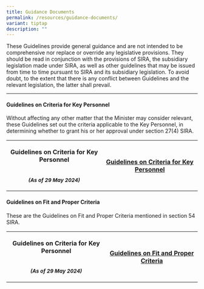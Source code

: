 ```yaml
---
title: Guidance Documents
permalink: /resources/guidance-documents/
variant: tiptap
description: ""
---
```

<p>These Guidelines provide general guidance and are not intended to be comprehensive
nor replace or override any legislative provisions. They should be read
in conjunction with the provisions of SIRA, the subsidiary legislation
made under SIRA, as well as other guidelines that may be issued from time
to time pursuant to SIRA and its subsidiary legislation. To avoid doubt,
to the extent that there is any conflict between Guidelines and the relevant
legislation, the latter shall prevail.</p>
<hr>
<h4><strong>Guidelines on Criteria for Key Personnel</strong></h4>
<p>Without affecting any other matter that the Minister may consider relevant,
these Guidelines set out the criteria applicable to the Key Personnel,
in determining whether to grant his or her approval under section 27(4)
SIRA.</p>
<table style="minWidth: 50px">
<colgroup>
<col>
<col>
</colgroup>
<tbody>
<tr>
<th rowspan="1" colspan="1">
<p>Guidelines on Criteria for Key Personnel</p>
<p>
<br><em><sub>(As of 29 May 2024)</sub></em>
</p>
</th>
<th rowspan="1" colspan="1">
<p><strong><a href="/files/Guidelines_on_Criteria_for_Key_Personnel_29_May_2024.pdf" rel="noopener noreferrer nofollow" target="_blank">Guidelines on Criteria for Key Personnel</a></strong>
</p>
</th>
</tr>
</tbody>
</table>
<h4><strong>Guidelines on Fit and Proper Criteria</strong></h4>
<p>These are the Guidelines on Fit and Proper Criteria mentioned in section
54 SIRA.</p>
<table style="minWidth: 50px">
<colgroup>
<col>
<col>
</colgroup>
<tbody>
<tr>
<th rowspan="1" colspan="1">
<p>Guidelines on Criteria for Key Personnel</p>
<p>
<br><em><sub>(As of 29 May 2024)</sub></em>
</p>
</th>
<th rowspan="1" colspan="1">
<p><a href="/files/Guidelines_on_Fit_and_Proper_Criteria_29_May_2024.pdf" rel="noopener noreferrer nofollow" target="_blank">Guidelines on Fit and Proper Criteria</a>
</p>
</th>
</tr>
</tbody>
</table>
<h4></h4>
<p></p>